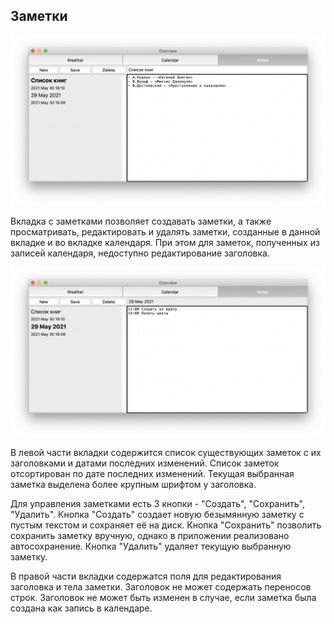 ## Заметки

![Notes tab screenshot 1](src/screen3.png)

Вкладка с заметками позволяет создавать заметки, а также просматривать, редактировать и удалять заметки, созданные в данной вкладке и во вкладке календаря. При этом для заметок, полученных из записей календаря, недоступно редактирование заголовка.

![Notes tab screenshot 2](src/screen4.png)

В левой части вкладки содержится список существующих заметок с их заголовками и датами последних изменений. Список заметок отсортирован по дате последних изменений. Текущая выбранная заметка выделена более крупным шрифтом у заголовка.

Для управления заметками есть 3 кнопки - "Создать", "Сохранить", "Удалить". Кнопка "Создать" создает новую безымянную заметку с пустым текстом и сохраняет её на диск. Кнопка "Сохранить" позволить сохранить заметку вручную, однако в приложении реализовано автосохранение. Кнопка "Удалить" удаляет текущую выбранную заметку.

В правой части вкладки содержатся поля для редактирования заголовка и тела заметки. Заголовок не может содержать переносов строк. Заголовок не может быть изменен в случае, если заметка была создана как запись в календаре.